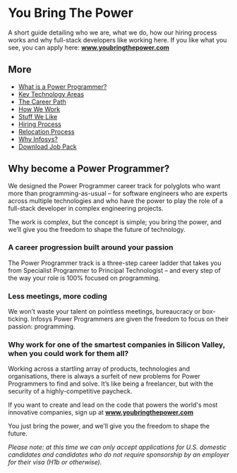 # You Bring The Power

A short guide detailing who we are, what we do, how our hiring process works and why full-stack developers like working here. If you like what you see, you can apply here: __www.youbringthepower.com__

## More
* [What is a Power Programmer?](https://github.com/InfosysUS/power-programmer/blob/master/What%20is%20a%20Power%20Programmer.md)
* [Key Technology Areas](https://github.com/InfosysUS/power-programmer/blob/master/Key%20Technology%20Areas.jpg)
* [The Career Path](https://github.com/InfosysUS/power-programmer/blob/master/Career%20Path.png)
* [How We Work](https://github.com/InfosysUS/power-programmer/blob/master/How%20We%20Work.md)
* [Stuff We Like](https://github.com/InfosysUS/power-programmer/blob/master/Stuff%20We%20Like.md)
* [Hiring Process](https://github.com/InfosysUS/power-programmer/blob/master/Hiring%20Process.md)
* [Relocation Process](https://github.com/InfosysUS/power-programmer/blob/master/Relocation%20Process.md)
* [Why Infosys?](https://github.com/InfosysUS/power-programmer/blob/master/Why%20Infosys.md)
* [Download Job Pack](https://github.com/InfosysUS/power-programmer/blob/master/Job%20Pack.md)

## Why become a Power Programmer?
We designed the Power Programmer career track for polyglots who want more than programming-as-usual – for software engineers who are experts across multiple technologies and who have the power to play the role of a full-stack developer in complex engineering projects.

The work is complex, but the concept is simple; you bring the power, and we’ll give you the freedom to shape the future of technology.

### A career progression built around your passion

The Power Programmer track is a three-step career ladder that takes you from Specialist Programmer to Principal Technologist – and every step of the way your role is 100% focused on programming.

### Less meetings, more coding

We won’t waste your talent on pointless meetings, bureaucracy or box-ticking. Infosys Power Programmers are given the freedom to focus on their passion: programming.

### Why work for one of the smartest companies in Silicon Valley, when you could work for them all?

Working across a startling array of products, technologies and organisations, there is always a surfeit of new problems for Power Programmers to find and solve. It’s like being a freelancer, but with the security of a highly-competitive paycheck.

If you want to create and lead on the code that powers the world's most innovative companies, sign up at __www.youbringthepower.com__

You just bring the power, and we’ll give you the freedom to shape the future.

*Please note: at this time we can only accept applications for U.S. domestic candidates and candidates who do not require sponsorship by an employer for their visa (H1b or otherwise).*




